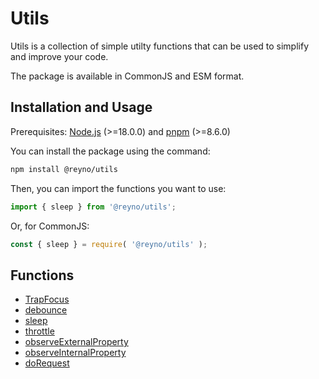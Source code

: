 # Utils

Utils is a collection of simple utilty functions that can be used to simplify and improve your code.

The package is available in CommonJS and ESM format.

## Installation and Usage

Prerequisites: [Node.js](https://nodejs.org/en/) (>=18.0.0) and [pnpm](https://www.npmjs.com/) (>=8.6.0)

You can install the package using the command:

```bash
npm install @reyno/utils
```

Then, you can import the functions you want to use:

```typescript
import { sleep } from '@reyno/utils';
```

Or, for CommonJS:

```javascript
const { sleep } = require( '@reyno/utils' );
```

##  Functions

- [TrapFocus](https://github.com/reynotekoppele/reyno-utils/blob/main/src/accessibility/trap-focus.ts)
- [debounce](https://github.com/reynotekoppele/reyno-utils/blob/main/src/delay/debounce.ts)
- [sleep](https://github.com/reynotekoppele/reyno-utils/blob/main/src/delay/sleep.ts)
- [throttle](https://github.com/reynotekoppele/reyno-utils/blob/main/src/delay/throttle.ts)
- [observeExternalProperty](https://github.com/reynotekoppele/reyno-utils/blob/main/src/observer/external-observer.ts)
- [observeInternalProperty](https://github.com/reynotekoppele/reyno-utils/blob/main/src/observer/internal-observer.ts)
- [doRequest](https://github.com/reynotekoppele/reyno-utils/blob/main/src/request/doRequest.ts)
